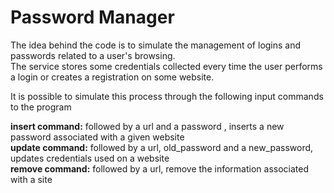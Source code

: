 # Password Manager
 
The idea behind the code is to simulate the management of logins and passwords related to a user's browsing. <br />
The service stores some credentials collected every time the user performs a login or creates a registration on some website.

It is possible to simulate this process through the following input commands to the program <br />

**insert command:** followed by a url and a password , inserts a new password associated with a given website <br />
**update command:** followed by a url, old_password and a new_password, updates credentials used on a website <br />
**remove command:** followed by a url, remove the information associated with a site <br />
